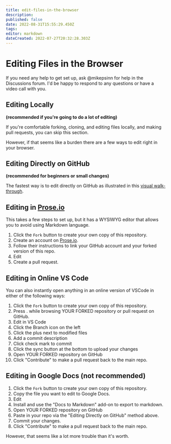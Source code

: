 ```yaml
---
title: edit-files-in-the-browser
description: 
published: false
date: 2022-08-31T15:55:29.450Z
tags: 
editor: markdown
dateCreated: 2022-07-27T20:32:28.303Z
---
```


# Editing Files in the Browser

If you need any help to get set up, ask @mikepsinn for help in the Discussions forum.  I'd be happy to respond to any questions or have a video call with you.

## Editing Locally

**(recommended if you're going to do a lot of editing)**

If you're comfortable forking, cloning, and editing files locally, and making pull requests, you can skip this section.

However, if that seems like a burden there are a few ways to edit right in your browser.

## Editing Directly on GitHub

**(recommended for beginners or small changes)**

The fastest way is to edit directly on GitHub as illustrated in this [visual walk-through](https://scribehow.com/shared/How_to_Write_a_Constitution_In_a_Democratic_Fashion__XPpT_GzCQC27ouEjEF2oXg).

## Editing in [Prose.io](https://prose.io)

This takes a few steps to set up, but it has a WYSIWYG editor that allows you to avoid using Markdown language.

1. Click the `Fork` button to create your own copy of this repository.
2. Create an account on [Prose.io](https://prose.io).
3. Follow their instructions to link your GitHub account and your forked version of this repo.
4. Edit
5. Create a pull request.

## Editing in Online VS Code

You can also instantly open anything in an online version of VSCode in either of the following ways:

1. Click the `Fork` button to create your own copy of this repository.
2. Press . while browsing YOUR FORKED repository or pull request on GitHub.
3. Edit in VS Code
4. Click the Branch icon on the left
5. Click the plus next to modified files
6. Add a commit description
7. Click check mark to commit
8. Click the sync button at the bottom to upload your changes
9. Open YOUR FORKED repository on GitHub
10. Click "Contribute" to make a pull request back to the main repo.

## Editing in Google Docs (not recommended)

1. Click the `Fork` button to create your own copy of this repository.
2. Copy the file you want to edit to Google Docs.
3. Edit
4. Install and use the "Docs to Markdown" add-on to export to markdown.
5. Open YOUR FORKED repository on GitHub
6. Paste in your repo via the "Editing Directly on GitHub" method above.
7. Commit your changes.
8. Click "Contribute" to make a pull request back to the main repo.

However, that seems like a lot more trouble than it's worth.
